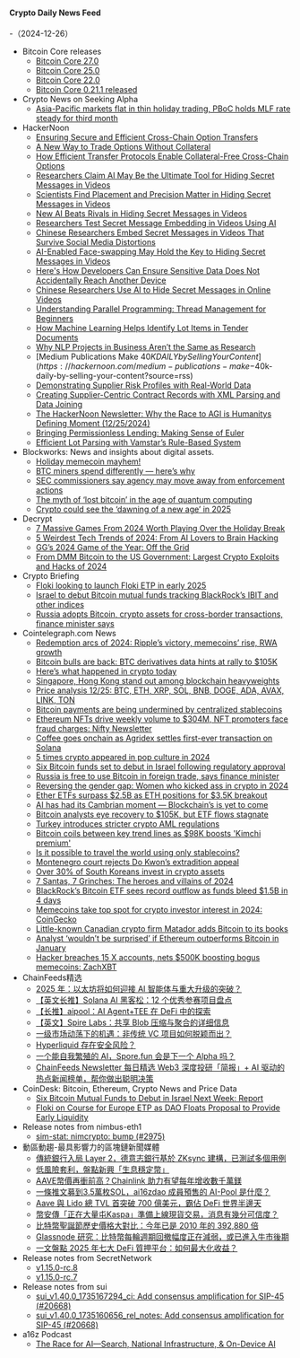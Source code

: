 #### Crypto Daily News Feed
-（2024-12-26）

- Bitcoin Core releases
  - [Bitcoin Core 27.0](https://bitcoin.org/en/releases/27.0/)
  - [Bitcoin Core 25.0](https://bitcoin.org/en/releases/25.0/)
  - [Bitcoin Core 22.0](https://bitcoin.org/en/releases/22.0/)
  - [Bitcoin Core 0.21.1 released](https://bitcoin.org/en/releases/0.21.1/)
- Crypto News on Seeking Alpha
  - [Asia-Pacific markets flat in thin holiday trading, PBoC holds MLF rate steady for third month](https://seekingalpha.com/news/4390772-asia-pacific-markets-flat-in-thin-holiday-trading-pboc-holds-mlf-rate-steady-for-third-month?utm_source=feed_news_crypto&utm_medium=referral&feed_item_type=news)
- HackerNoon
  - [Ensuring Secure and Efficient Cross-Chain Option Transfers](https://hackernoon.com/ensuring-secure-and-efficient-cross-chain-option-transfers?source=rss)
  - [A New Way to Trade Options Without Collateral](https://hackernoon.com/a-new-way-to-trade-options-without-collateral?source=rss)
  - [How Efficient Transfer Protocols Enable Collateral-Free Cross-Chain Options](https://hackernoon.com/how-efficient-transfer-protocols-enable-collateral-free-cross-chain-options?source=rss)
  - [Researchers Claim AI May Be the Ultimate Tool for Hiding Secret Messages in Videos](https://hackernoon.com/researchers-claim-ai-may-be-the-ultimate-tool-for-hiding-secret-messages-in-videos?source=rss)
  - [Scientists Find Placement and Precision Matter in Hiding Secret Messages in Videos](https://hackernoon.com/scientists-find-placement-and-precision-matter-in-hiding-secret-messages-in-videos?source=rss)
  - [New AI Beats Rivals in Hiding Secret Messages in Videos](https://hackernoon.com/new-ai-beats-rivals-in-hiding-secret-messages-in-videos?source=rss)
  - [Researchers Test Secret Message Embedding in Videos Using AI](https://hackernoon.com/researchers-test-secret-message-embedding-in-videos-using-ai?source=rss)
  - [Chinese Researchers Embed Secret Messages in Videos That Survive Social Media Distortions](https://hackernoon.com/chinese-researchers-embed-secret-messages-in-videos-that-survive-social-media-distortions?source=rss)
  - [AI-Enabled Face-swapping May Hold the Key to Hiding Secret Messages in Videos](https://hackernoon.com/ai-enabled-face-swapping-may-hold-the-key-to-hiding-secret-messages-in-videos?source=rss)
  - [Here's How Developers Can Ensure Sensitive Data Does Not Accidentally Reach Another Device](https://hackernoon.com/heres-how-developers-can-ensure-sensitive-data-does-not-accidentally-reach-another-device?source=rss)
  - [Chinese Researchers Use AI to Hide Secret Messages in Online Videos](https://hackernoon.com/chinese-researchers-use-ai-to-hide-secret-messages-in-online-videos?source=rss)
  - [Understanding Parallel Programming: Thread Management for Beginners](https://hackernoon.com/understanding-parallel-programming-thread-management-for-beginners?source=rss)
  - [How Machine Learning Helps Identify Lot Items in Tender Documents](https://hackernoon.com/how-machine-learning-helps-identify-lot-items-in-tender-documents?source=rss)
  - [Why NLP Projects in Business Aren’t the Same as Research](https://hackernoon.com/why-nlp-projects-in-business-arent-the-same-as-research?source=rss)
  - [Medium Publications Make $40K DAILY by Selling Your Content](https://hackernoon.com/medium-publications-make-$40k-daily-by-selling-your-content?source=rss)
  - [Demonstrating Supplier Risk Profiles with Real-World Data](https://hackernoon.com/demonstrating-supplier-risk-profiles-with-real-world-data?source=rss)
  - [Creating Supplier-Centric Contract Records with XML Parsing and Data Joining](https://hackernoon.com/creating-supplier-centric-contract-records-with-xml-parsing-and-data-joining?source=rss)
  - [The HackerNoon Newsletter: Why the Race to AGI is Humanitys Defining Moment (12/25/2024)](https://hackernoon.com/12-25-2024-newsletter?source=rss)
  - [Bringing Permissionless Lending: Making Sense of Euler](https://hackernoon.com/bringing-permissionless-lending-making-sense-of-euler?source=rss)
  - [Efficient Lot Parsing with Vamstar’s Rule-Based System](https://hackernoon.com/efficient-lot-parsing-with-vamstars-rule-based-system?source=rss)
- Blockworks: News and insights about digital assets.
  - [Holiday memecoin mayhem!](https://blockworks.co/news/solana-wildest-holiday-memecoins)
  - [BTC miners spend differently — here’s why](https://blockworks.co/news/btc-miners-spending-strategies)
  - [SEC commissioners say agency may move away from enforcement actions](https://blockworks.co/news/sec-potential-shift-enforcement-actions)
  - [The myth of ‘lost bitcoin’ in the age of quantum computing](https://blockworks.co/news/lost-bitcoin-myth-quantum-computing)
  - [Crypto could see the ‘dawning of a new age’ in 2025](https://blockworks.co/news/crypto-new-age-in-2025)
- Decrypt
  - [7 Massive Games From 2024 Worth Playing Over the Holiday Break](https://decrypt.co/297710/7-massive-games-2024-worth-playing)
  - [5 Weirdest Tech Trends of 2024: From AI Lovers to Brain Hacking](https://decrypt.co/296896/5-weirdest-tech-trends-2024)
  - [GG’s 2024 Game of the Year: Off the Grid](https://decrypt.co/297757/gg-2024-game-year-off-the-grid)
  - [From DMM Bitcoin to the US Government: Largest Crypto Exploits and Hacks of 2024](https://decrypt.co/297206/largest-crypto-exploits-hacks-2024)
- Crypto Briefing
  - [Floki looking to launch Floki ETP in early 2025](https://cryptobriefing.com/floki-etp-launch-2025/)
  - [Israel to debut Bitcoin mutual funds tracking BlackRock’s IBIT and other indices](https://cryptobriefing.com/israel-bitcoin-mutual-funds-launch/)
  - [Russia adopts Bitcoin, crypto assets for cross-border transactions, finance minister says](https://cryptobriefing.com/russian-bitcoin-payments-international-trade/)
- Cointelegraph.com News
  - [Redemption arcs of 2024: Ripple’s victory, memecoins’ rise, RWA growth](https://cointelegraph.com/news/redemption-arcs-2024-ripple-victory-memecoins-rwa?utm_source=rss_feed&utm_medium=rss&utm_campaign=rss_partner_inbound)
  - [Bitcoin bulls are back: BTC derivatives data hints at rally to $105K](https://cointelegraph.com/news/bitcoin-bulls-are-back-btc-derivatives-data-hints-at-rally-to-105-k?utm_source=rss_feed&utm_medium=rss&utm_campaign=rss_partner_inbound)
  - [Here’s what happened in crypto today](https://cointelegraph.com/news/what-happened-in-crypto-today?utm_source=rss_feed&utm_medium=rss&utm_campaign=rss_partner_inbound)
  - [Singapore, Hong Kong stand out among blockchain heavyweights](https://cointelegraph.com/news/singapore-hong-kong-lead-blockchain-rankings?utm_source=rss_feed&utm_medium=rss&utm_campaign=rss_partner_inbound)
  - [Price analysis 12/25: BTC, ETH, XRP, SOL, BNB, DOGE, ADA, AVAX, LINK, TON](https://cointelegraph.com/news/price-analysis-12-25-btc-eth-xrp-sol-bnb-doge-ada-avax-link-ton?utm_source=rss_feed&utm_medium=rss&utm_campaign=rss_partner_inbound)
  - [Bitcoin payments are being undermined by centralized stablecoins](https://cointelegraph.com/magazine/bitcoin-payments-undermined-centralized-stablecoins/?utm_source=rss_feed&utm_medium=rss&utm_campaign=rss_partner_inbound)
  - [Ethereum NFTs drive weekly volume to $304M, NFT promoters face fraud charges: Nifty Newsletter](https://cointelegraph.com/news/ethereum-nfts-drive-weekly-volume-to-304-m-nft-promoters-face-fraud-charges-nifty-newsletter-dec-18-24?utm_source=rss_feed&utm_medium=rss&utm_campaign=rss_partner_inbound)
  - [Coffee goes onchain as Agridex settles first-ever transaction on Solana](https://cointelegraph.com/news/coffee-onchain-agridex-solana-transaction?utm_source=rss_feed&utm_medium=rss&utm_campaign=rss_partner_inbound)
  - [5 times crypto appeared in pop culture in 2024](https://cointelegraph.com/news/5-times-crypto-appeared-in-pop-culture-in-2024?utm_source=rss_feed&utm_medium=rss&utm_campaign=rss_partner_inbound)
  - [Six Bitcoin funds set to debut in Israel following regulatory approval](https://cointelegraph.com/news/six-bitcoin-funds-israel-regulatory-approval?utm_source=rss_feed&utm_medium=rss&utm_campaign=rss_partner_inbound)
  - [Russia is free to use Bitcoin in foreign trade, says finance minister](https://cointelegraph.com/news/russia-digital-financial-assets-bitcoin-foreign-trade?utm_source=rss_feed&utm_medium=rss&utm_campaign=rss_partner_inbound)
  - [Reversing the gender gap: Women who kicked ass in crypto in 2024](https://cointelegraph.com/news/women-who-kicked-ass-in-crypto-2024?utm_source=rss_feed&utm_medium=rss&utm_campaign=rss_partner_inbound)
  - [Ether ETFs surpass $2.5B as ETH positions for $3.5K breakout](https://cointelegraph.com/news/ether-etfs-breakout-price-target-2025?utm_source=rss_feed&utm_medium=rss&utm_campaign=rss_partner_inbound)
  - [AI has had its Cambrian moment — Blockchain’s is yet to come](https://cointelegraph.com/news/ai-has-had-its-cambrian-moment?utm_source=rss_feed&utm_medium=rss&utm_campaign=rss_partner_inbound)
  - [Bitcoin analysts eye recovery to $105K, but ETF flows stagnate](https://cointelegraph.com/news/bitcoin-recovery-above-100k-despite-holiday-illiquidity?utm_source=rss_feed&utm_medium=rss&utm_campaign=rss_partner_inbound)
  - [Turkey introduces stricter crypto AML regulations](https://cointelegraph.com/news/turkey-new-crypto-regulation-aml-2024?utm_source=rss_feed&utm_medium=rss&utm_campaign=rss_partner_inbound)
  - [Bitcoin coils between key trend lines as $98K boosts &#039;Kimchi premium&#039;](https://cointelegraph.com/news/bitcoin-coils-key-trendlines-98k-kimchi-premium?utm_source=rss_feed&utm_medium=rss&utm_campaign=rss_partner_inbound)
  - [Is it possible to travel the world using only stablecoins?](https://cointelegraph.com/news/is-it-possible-to-travel-the-world-using-only-stablecoins?utm_source=rss_feed&utm_medium=rss&utm_campaign=rss_partner_inbound)
  - [Montenegro court rejects Do Kwon’s extradition appeal](https://cointelegraph.com/news/do-kwon-extradition-dismissed-montenegro?utm_source=rss_feed&utm_medium=rss&utm_campaign=rss_partner_inbound)
  - [Over 30% of South Koreans invest in crypto assets](https://cointelegraph.com/news/south-korea-crypto-holders-15-million-2024trump-election-boost?utm_source=rss_feed&utm_medium=rss&utm_campaign=rss_partner_inbound)
  - [7 Santas, 7 Grinches: The heroes and villains of 2024](https://cointelegraph.com/news/santas-grinches-crypto-heroes-villains-2024?utm_source=rss_feed&utm_medium=rss&utm_campaign=rss_partner_inbound)
  - [BlackRock’s Bitcoin ETF sees record outflow as funds bleed $1.5B in 4 days](https://cointelegraph.com/news/blackrock-ibit-bitcoin-etf-record-outflow-eth-etf-inflow?utm_source=rss_feed&utm_medium=rss&utm_campaign=rss_partner_inbound)
  - [Memecoins take top spot for crypto investor interest in 2024: CoinGecko](https://cointelegraph.com/news/memecoins-top-crypto-investor-interest-2024-coingecko?utm_source=rss_feed&utm_medium=rss&utm_campaign=rss_partner_inbound)
  - [Little-known Canadian crypto firm Matador adds Bitcoin to its books](https://cointelegraph.com/news/canadian-crypto-firm-matador-bitcoin-treasury?utm_source=rss_feed&utm_medium=rss&utm_campaign=rss_partner_inbound)
  - [Analyst ‘wouldn’t be surprised’ if Ethereum outperforms Bitcoin in January](https://cointelegraph.com/news/ethereum-outperform-bitcoin-january-eth-btc-ratio-analyst-predicts?utm_source=rss_feed&utm_medium=rss&utm_campaign=rss_partner_inbound)
  - [Hacker breaches 15 X accounts, nets $500K boosting bogus memecoins: ZachXBT](https://cointelegraph.com/news/attacker-hacks-15-x-accounts-steals-half-million-bogus-memecoins?utm_source=rss_feed&utm_medium=rss&utm_campaign=rss_partner_inbound)
- ChainFeeds精选
  - [2025 年：以太坊将如何迎接 AI 智能体与重大升级的突破？](https://www.chainfeeds.xyz/feed/detail/2fb75508-6678-4e5d-879f-58c145eee95f)
  - [【英文长推】Solana AI 黑客松：12 个优秀参赛项目盘点](https://www.chainfeeds.xyz/feed/detail/430dc9e8-cbf1-43a6-aa39-93940ece2902)
  - [【长推】aipool：AI Agent+TEE 在 DeFi 中的探索](https://www.chainfeeds.xyz/feed/detail/6abbd5a9-424c-4a82-a3db-f695790b2af8)
  - [【英文】Spire Labs：共享 Blob 压缩与聚合的详细信息](https://www.chainfeeds.xyz/feed/detail/ca65fd14-5421-4498-923b-395971fb4a8d)
  - [一级市场动荡下的机遇：非传统 VC 项目如何脱颖而出？](https://www.chainfeeds.xyz/feed/detail/e012d818-bf16-42db-a1e0-39f733b883b1)
  - [Hyperliquid 存在安全风险？](https://www.chainfeeds.xyz/feed/detail/072fd88f-4ff2-4ca2-b854-92ec50d61b60)
  - [一个能自我繁殖的 AI，Spore.fun 会是下一个 Alpha 吗？](https://www.chainfeeds.xyz/feed/detail/d08156fa-f0de-4c7f-9d2a-e2b4a65ff0c1)
  - [ChainFeeds Newsletter 每日精选 Web3 深度投研「简报」+ AI 驱动的热点新闻榜单，帮你做出聪明决策](https://substack.chainfeeds.xyz/p/bio-protocol-7-dao2-meme-outlier)
- CoinDesk: Bitcoin, Ethereum, Crypto News and Price Data
  - [Six Bitcoin Mutual Funds to Debut in Israel Next Week: Report](https://www.coindesk.com/policy/2024/12/25/six-bitcoin-mutual-funds-to-debut-in-israel-next-week-report)
  - [Floki on Course for Europe ETP as DAO Floats Proposal to Provide Early Liquidity](https://www.coindesk.com/markets/2024/12/25/floki-on-course-for-europe-etp-as-dao-floats-proposal-to-provide-early-liquidity)
- Release notes from nimbus-eth1
  - [sim-stat: nimcrypto: bump (#2975)](https://github.com/status-im/nimbus-eth1/releases/tag/sim-stat)
- 動區動趨-最具影響力的區塊鏈新聞媒體
  - [傳統銀行入局 Layer 2，德意志銀行基於 ZKsync 建構，已測試多個用例](https://www.blocktempo.com/deutsche-bank-develops-layer2/)
  - [低風險套利，盤點新興「生息穩定幣」](https://www.blocktempo.com/guaranteed-harvest-despite-droughts-and-floods-taking-stock-of-emerging-interest-bearing-stablecoins/)
  - [AAVE幣價再衝前高？Chainlink 助力有望每年增收數千萬鎂](https://www.blocktempo.com/aave-and-chainlink-both-experienced-significant-gains/)
  - [一條推文募到3.5萬枚SOL，ai16zdao 成員預售的 AI-Pool 是什麼？](https://www.blocktempo.com/ai-pool-pre-sold-by-ai16zdao-members/)
  - [Aave 與 Lido 總 TVL 首突破 700 億美元，霸佔 DeFi 世界半邊天](https://www.blocktempo.com/aave-and-lido-net-deposits-top-70-billion-in-december/)
  - [幣安傳「正在大量屯Kaspa」準備上線現貨交易，消息有幾分可信度？](https://www.blocktempo.com/binance-is-rumored-to-be-accumulating-kas/)
  - [比特幣聖誕節歷史價格大對比：今年已是 2010 年的 392,880 倍](https://www.blocktempo.com/bitcoins-price-this-christmas-is-392880-times-its-2010-value/)
  - [Glassnode 研究：比特幣每輪週期回撤幅度正在減弱，或已進入牛市後期](https://www.blocktempo.com/glassnode-the-severity-of-market-drawdowns-during-each-bull-market-uptrend-has-declined/)
  - [一文盤點 2025 年七大 DeFi 質押平台：如何最大化收益？](https://www.blocktempo.com/top-7-defi-staking-platforms-in-2025/)
- Release notes from SecretNetwork
  - [v1.15.0-rc.8](https://github.com/scrtlabs/SecretNetwork/releases/tag/v1.15.0-rc.8)
  - [v1.15.0-rc.7](https://github.com/scrtlabs/SecretNetwork/releases/tag/v1.15.0-rc.7)
- Release notes from sui
  - [sui_v1.40.0_1735167294_ci: Add consensus amplification for SIP-45 (#20668)](https://github.com/MystenLabs/sui/releases/tag/sui_v1.40.0_1735167294_ci)
  - [sui_v1.40.0_1735160656_rel_notes: Add consensus amplification for SIP-45 (#20668)](https://github.com/MystenLabs/sui/releases/tag/sui_v1.40.0_1735160656_rel_notes)
- a16z Podcast
  - [The Race for AI—Search, National Infrastructure, & On-Device AI](https://a16z.simplecast.com/episodes/the-race-for-aisearch-national-infrastructure-on-device-ai-TnX6QVkd)
